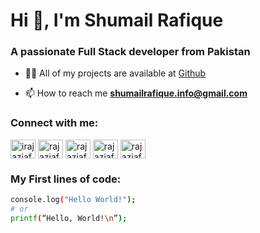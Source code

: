 <h1 align="start">Hi 👋, I'm Shumail Rafique</h1>
<h3 align="start">A passionate Full Stack developer from Pakistan</h3>

- 👨‍💻 All of my projects are available at [Github](https://github.com/shumailrafique-info)

- 📫 How to reach me **shumailrafique.info@gmail.com**

<h3 align="left">Connect with me:</h3>
<p align="left">
<a href="https://twitter.com/" target="blank"><img align="center" src="https://raw.githubusercontent.com/rahuldkjain/github-profile-readme-generator/master/src/images/icons/Social/twitter.svg" alt="irajaziafat" height="30" width="40" /></a>
<a href="https://linkedin.com/in" target="blank"><img align="center" src="https://raw.githubusercontent.com/rahuldkjain/github-profile-readme-generator/master/src/images/icons/Social/linked-in-alt.svg" alt="rajaziafat" height="30" width="40" /></a>
<a href="https://fb.com/" target="blank"><img align="center" src="https://raw.githubusercontent.com/rahuldkjain/github-profile-readme-generator/master/src/images/icons/Social/facebook.svg" alt="rajaziafat6" height="30" width="40" /></a>
<a href="https://instagram.com/" target="blank"><img align="center" src="https://raw.githubusercontent.com/rahuldkjain/github-profile-readme-generator/master/src/images/icons/Social/instagram.svg" alt="rajaziafatofficial" height="30" width="40" /></a>
<a href="https://www.youtube.com/c/" target="blank"><img align="center" src="https://raw.githubusercontent.com/rahuldkjain/github-profile-readme-generator/master/src/images/icons/Social/youtube.svg" alt="rajaziafat1712" height="30" width="40" /></a>
</p>

<h3 align="left">My First lines of code:</h3>


```bash
console.log("Hello World!");
# or
printf(“Hello, World!\n”);
```


